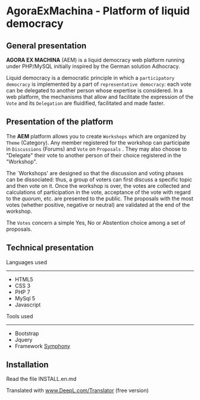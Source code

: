 AgoraExMachina - Platform of liquid democracy
==========================================================

General presentation
------------------------
**AGORA EX MACHINA** (AEM) is a liquid democracy web platform running under PHP/MySQL initially inspired by the German solution Adhocracy.

Liquid democracy is a democratic principle in which a `participatory democracy` is implemented by a part of `representative democracy`: each vote can be delegated to another person whose expertise is considered. In a web platform, the mechanisms that allow and facilitate the expression of the `Vote` and its `Delegation` are fluidified, facilitated and made faster.

Presentation of the platform
-----------------------------
The **AEM** platform allows you to create `Workshops` which are organized by `Theme` (Category). Any member registered for the workshop can participate in `Discussions` (Forums) and `Vote` on `Proposals` . They may also choose to "Delegate" their vote to another person of their choice registered in the "Workshop". 

The `Workshops' are designed so that the discussion and voting phases can be dissociated: thus, a group of voters can first discuss a specific topic and then vote on it. Once the workshop is over, the votes are collected and calculations of participation in the vote, acceptance of the vote with regard to the *quorum*, etc. are presented to the public. The proposals with the most votes (whether positive, negative or neutral) are validated at the end of the workshop.

The `Votes` concern a simple Yes, No or Abstention choice among a set of proposals.

Technical presentation
---------------------------

Languages used
*********************
* HTML5
* CSS 3
* PHP 7
* MySql 5
* Javascript


Tools used
*********************
* Bootstrap
* Jquery
* Framework [Symphony](https://symfony.com/ "link to symphony")
 

Installation
-----------------
Read the file INSTALL.en.md

Translated with www.DeepL.com/Translator (free version)